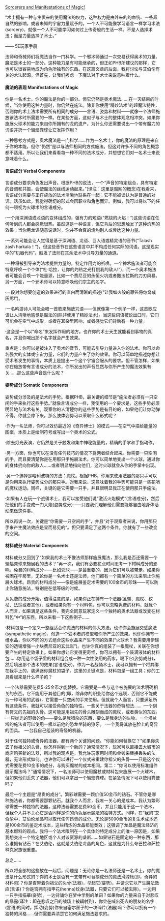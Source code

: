
[Sorcerers and Manifestations of Magic!](https://keith-baker.com/sorcerers-2/)

“术士拥有一种与生俱来的使用魔法的权力，这种权力是由外来的的血统、一些超自然的影响，或者未知的宇宙力量赋予的。一个人不可能像学习语言一样学习术法(sorcery)，就像一个人不可能学习如何过上传奇般的生活一样。不是人选择术法；而是力量选择了术士。”

—— 5E玩家手册

法师和奇械师们将魔法当作一门科学。一个邪术师通过一次交易获得奥术的力量。魔法是术士的一部分。这种能力是有可能继承的，但正如PHB所建议的那样，它也可以很容易地成为角色所独有的东西。在这篇文章的后面，我将讨论与艾伯伦有关的术法起源。但首先，让我们考虑一下魔法对于术士来说意味着什么。


#### 魔法的表现 Manifestations of Magic

你是一名术士。你的魔法是你的一部分。但它仍然是奥术魔法……在一天结束的时候，当你使用这种力量时，你仍然在施法。除非你使用“精妙法术”的超魔法特性，否则你的术士法术需要所有相同的成分——言语、姿势和材料——就像一个法师施放该法术时所需要的一样。在某些方面，这似乎与术士的整体观念相冲突。如果你施展火球术的能力来自你所拥有的龙的遗产，为什么你还需要说出一个带有魔力的词语并扔一个蝙蝠粪球让它发挥作用？

一种思考方式是，奥术魔法是一门科学……作为一名术士，你的魔法的原理是来自于你的本能，但你“仍然”是以与法师相同的方式施法。但这对许多不同的角色概念都不适用。所以让我们来看看每一种不同的法术成分，并想想它们对一名术士来说意味着什么。


#### 言语成分 Verbal Components

言语成分要求角色发出声音。根据PHB的说法，一个“声音的特定组合，具有特定的音调和共振，会使魔法的丝线运动起来。”(译注：这里是魔网的概念)在我看来，言语成分需要与正在施放的法术清晰地联系在一起；它不能被误认为是普通的对话。话虽如此，我觉得确切的形式会因职业和角色而异。例如，我可以将以下的任何一项视为火球术的言语成分。

·一个用深渊语或龙语的变体组成的，强有力的短语(“燃烧的火焰！”)这些词语在任何听到的人都会感觉很热。虽然这是一种语言，但它背后的思想触发了这种灼热的效果；当你用龙语随意说话时，你并不会真的烧灼别人或传达这种力量。

·一系列可能会让人觉得是基于深渊语、龙语、巨人语或精灵语的音节(“Talash zash harkala！”)，但这些音节在这些语言中并不构成任何实际的词语。这是现实中的“机器代码”，触发了法师在其余法术中引导力量的通道。

·一种将被引导来为法术提供力量的，特定作用力的祈唤。一个神术施法者可能会特意呼唤一个个体(“杜·哈拉，让你的灼热之光打倒我的敌人!”)，而一个奥术施法者可能会召唤一个能量源，比如一个费尼亚的永恒火坑或者撒法拉斯的刀刃风暴。另一方面，一个邪术师可以特意呼唤他们宗主的名字。

·一段对你想要创造的效果进行的直白而清晰的描述(“让我如火般的鞭笞将你烧成灰烬!”)。

·一名吟游诗人可能会唱一首歌来施放咒语——但就像第一个例子一样，这首歌应该让人清晰地感觉是魔法的(除非使用了精妙法术)。当这些词语被说出口时，它们可能会在空气中成形，或者在耳朵里回响，或者感觉它们背后有一种力量。

·这会是一个以“命名”来发挥作用的地方。也许你的术士天生就能看到事物的真名，并且你喊出那个名字就会产生效果。

重点是：你可以是被注入了奥术的音节，可能去引导力量进入你的法术。你可以命名强大的实体或宇宙力量，它们的力量产生了你的效果。你可以简单地描述你想让受术者发生的事情，本质上是提出一个这个宇宙会服从的要求。但不管怎样，如果你在施放带有言语成分的法术，你所发出的声音显然与你所产生的魔法效果有关……那么这些声音是什么呢？


#### 姿势成分 Somatic Components

姿势成分涉及的是法术的手势。根据PHB，最关键的细节是“施法者必须有一只空闲的手来执行这些手势。”就像言语成分一样，我使用的一个要求是，这些手势必须明显地与法术有关。观察你的人清楚你的这些手势是有目的的，如果他们让你动弹不得，你就会停下来。那么肢体姿势可以采取什么形式呢？

·作为一名法师，你可以效仿最近的《奇异博士》的模式——在空气中描绘能量的图案，本质上是绘制符号或写出一个奥术的公式。

·除去灯光表演，它仍然是关于触发和集中神秘能量的，精确的手掌和手指动作。

·另一方面，你也可以在没有任何技巧的情况下将两者结合起来。你需要一只空闲的手，而且要清楚你是在用那只手施展法术。你可以简单地变出一个火球，通过你的身体扔向你的敌人……或者明显地指向他们，这时火球就会从你的手掌中出现。

·另一个选择是哈利波特的方法：魔杖。根据PHB，你用来使用法器的那只手可以是你用来执行姿势成分的那只手。对我来说，这意味着我的手势可能只是一些花哨的魔杖运动。同样，关键的是它需要一只手，并且很明显我正在使用那只手施法。

·如果有人在玩一个战俑术士，我可以接受他们说“激活火炮模式”(言语成分)，然后把他们的手变成一门大炮(姿势成分)——只要我们理解他们需要能够自由地身体活动来做这件事。

所以再说一次，关键是“你需要一只空闲的手”，并且“对于观察者来说，你用那只手来产生魔法效应是显而易见的”。但只要满足了这两个条件，你就有了一些改变的空间。


#### 材料成分 Material Components

材料成分又回到了“如果我的术士不像法师那样施展魔法，那么我是否还需要一个蝙蝠粪球来施展我的法术？”再一次，我们有必要花点时间思考一下材料成分的影响。免费的材料成分——比如粪球——是最重要的，因为它们可以被带走。如果你被困在牢房里，无论你是一名术士还是法师，他们都有一个简单的方法来阻止你施展火球术。昂贵的材料成分——像是施展鉴定术需要的100金币的珍珠——可以防止你随意施法，特别是在低等级的时候。

从免费的成分开始，值得注意的是，如果你正在持有一个法器(圣徽、魔杖、权杖、法球或者其他)，或者如果你有一个材料包，你可以忽略免费的材料。就我个人而言，如果满足这些条件，我完全同意玩家定义一个独特的奥术法器或改变在材料包“中”的东西。所以来看一下这些例子……

·材料包是一个定义一整组适合你魔法的材料的伟大方法。也许你会施展交感魔法(sympathetic magic)，创造一个受术者的模型和你所产生的效果。也许你拥有一组水晶，你以不同的方式组合这些水晶来产生不同的效果(“火球术？我需要用伊瑞安的透镜增强一小块费尼亚的玄武岩”)。也许你真的组装了一根魔杖，关联在你想要产生的特定效果上。如果你想让它变得更奇怪，你可以拥有一个装满液体的材料包……你用这个袋子里的材料组合成一种一次性使用的药水，喝下它(姿势成分)，然后喷出那个法术的效果(言语成分)。作为一名战俑术士，我可以拥有一个将其绑在我手上的，装满迷你魔杖的袋子。这里的关键点是，材料包是一组工具；你的工具看起来是什么样子的？

·一个法器需要花费5-25金币才能替换。它需要是一些与这个被施展的法术明确相关的东西。它不能用于其他目的(即，除非你的职业给你这个选项，否则它不能成为一种可用的武器)，它需要一只空闲的手来使用。但就我个人而言，只要满足所有这些条件，我就可以接受角色的独特性。一些关于法器的奇特想法……
·一个刻有符文的先祖的头骨。这可能是用祖先的骨头雕刻而成的魔杖，或者类似的东西。
·一只抛光的野兽的角——要么是我猎杀的东西，要么是我身边的生物。一个塔兰塔的施法者可以使用一根以前他的恐龙坐骑的獠牙。
·一个我将其放在脸上的奇异的面具。
·一台我自己组装的奇怪的机器。

对于任何独特或奇异的法器，都有两个关键的问题。“你能如何替换它？”如果你失去了你祖父的头骨，你怎样得到一个新的？通常情况下，玩家可以直接去大城市的商店购买新的法器，所以我的观点是，我允许玩家用时间和金钱来替换丢失的法器，无论形式如何。也许你可以进行一个仪式来重建你祖父的头骨——只是这个仪式需要花费10金币的成分，与购买魔杖的成本相同。第二：“你可以使用标准组件展示魔法吗？”通常情况下，一名法师可以使用魔杖或材料包来施展一个火球术，但如果他们丢失了法器，他们可以拿出一个蝙蝠粪球。在紧急情况下可以使用粪便吗？

最后一个主题是“昂贵的成分”。繁彩球需要一颗价值50金币的钻石。不管你是哪种施法者，你都需要那颗钻石。就我个人而言，我唯一关心的是成本。我认为繁彩球需要一种独特的法器，这种法器需要花费50金币，并且只能用于这一个法术，但我个人并不关心它是否同样是你的角色展示魔法的独特方式。同样，在“我的”艾伯伦中，艾伯伦龙晶可以取代任何昂贵的成分。无论是5000金币的复生术成本还是100金币的鉴定术成本，这些精炼的龙晶都能奏效；这强调了龙晶是魔法经济的基本燃料的观点。我将一个法术限制在一个具体的特定成分上的唯一原因是，如果我想突出一个特定地区或个人对该资源的垄断……如果钻石是固定的一种东西，那么谁拥有钻石？在艾伯伦，这就是艾伯伦龙晶的角色，这就是为什么夸巴拉和萨拉释克家族很重要。


总之……

所以将全部的这些放在一起后，问题是：无论你是一名法师还是一名术士，你的魔法是什么形式的？你的术士是否有一支带有可替换成分的魔法滑膛枪(即，奇异的材料包)？你是否带着你祖父的头骨(法器)，举起它(姿势)，并请求它以产生魔法效应(言语)？你是否拥有指甲花(henna)纹身(法器，只要它们可以被去除)，一边用一只手指描摹(姿势)，一边背诵你在梦中学到的单词？如果你的力量来自于对悲叹的暴露(译注：即在悲叹之日的战场上被辐射到)，你会在喊出死去的朋友的名字(言语)的同时，挥动(姿势)你来自塞尔房子的一块碎片(法器)吗？你可以拥有一个独特的风格……但你需要弄清楚它如何满足施法要求的。
